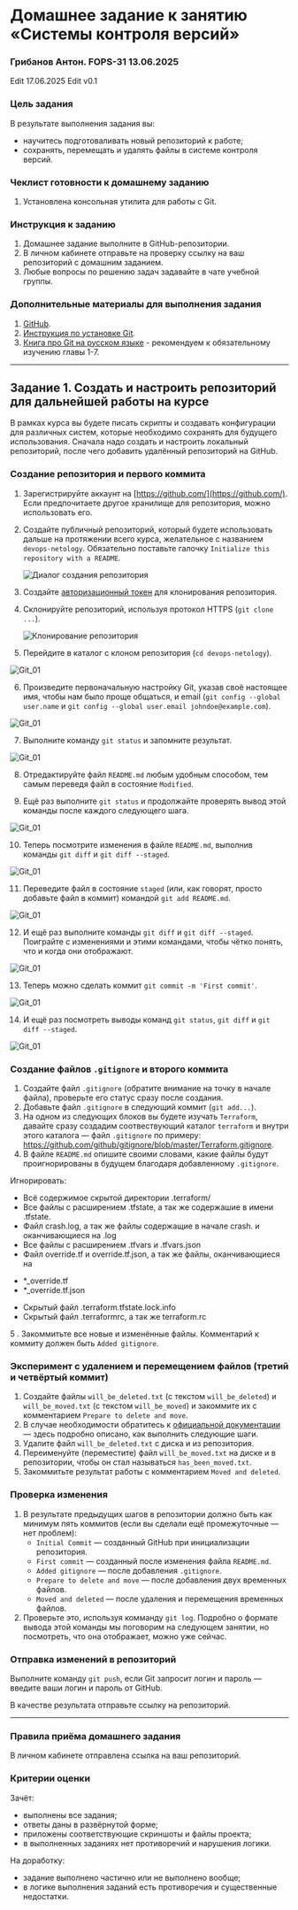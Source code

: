 # Домашнее задание к занятию «Системы контроля версий»
### Грибанов Антон. FOPS-31 13.06.2025

Edit 17.06.2025
Edit v0.1
### Цель задания

В результате выполнения задания вы: 

* научитесь подготоваливать новый репозиторий к работе;
* сохранять, перемещать и удалять файлы в системе контроля версий.  


### Чеклист готовности к домашнему заданию

1. Установлена консольная утилита для работы с Git.


### Инструкция к заданию

1. Домашнее задание выполните в GitHub-репозитории. 
2. В личном кабинете отправьте на проверку ссылку на ваш репозиторий с домашним заданием.
3. Любые вопросы по решению задач задавайте в чате учебной группы.


### Дополнительные материалы для выполнения задания

1. [GitHub](https://github.com/).
2. [Инструкция по установке Git](https://git-scm.com/downloads).
3. [Книга про  Git на русском языке](https://git-scm.com/book/ru/v2/) - рекомендуем к обязательному изучению главы 1-7.
   
   
------

## Задание 1. Создать и настроить репозиторий для дальнейшей работы на курсе

В рамках курса вы будете писать скрипты и создавать конфигурации для различных систем, которые необходимо сохранять для будущего использования. 
Сначала надо создать и настроить локальный репозиторий, после чего добавить удалённый репозиторий на GitHub.

### Создание репозитория и первого коммита

1. Зарегистрируйте аккаунт на [https://github.com/](https://github.com/). Если предпочитаете другое хранилище для репозитория, можно использовать его.
2. Создайте публичный репозиторий, который будете использовать дальше на протяжении всего курса, желательное с названием `devops-netology`.
   Обязательно поставьте галочку `Initialize this repository with a README`. 
   
    ![Диалог создания репозитория](img/github-new-repo-1.jpg)
    
3. Создайте [авторизационный токен](https://docs.github.com/en/authentication/keeping-your-account-and-data-secure/creating-a-personal-access-token) для клонирования репозитория.
4. Склонируйте репозиторий, используя протокол HTTPS (`git clone ...`).
 
    ![Клонирование репозитория](img/github-clone-repo-https.jpg)

5. Перейдите в каталог с клоном репозитория (`cd devops-netology`).

![Git_01](https://github.com/Qshar1408/devops-netology/blob/main/img/git_001.png)

6. Произведите первоначальную настройку Git, указав своё настоящее имя, чтобы нам было проще общаться, и email (`git config --global user.name` и `git config --global user.email johndoe@example.com`).
 
![Git_01](https://github.com/Qshar1408/devops-netology/blob/main/img/git_009.png)

7. Выполните команду `git status` и запомните результат.

![Git_01](https://github.com/Qshar1408/devops-netology/blob/main/img/git_002.png)

8. Отредактируйте файл `README.md` любым удобным способом, тем самым переведя файл в состояние `Modified`.

9. Ещё раз выполните `git status` и продолжайте проверять вывод этой команды после каждого следующего шага.

![Git_01](https://github.com/Qshar1408/devops-netology/blob/main/img/git_003.png)

10. Теперь посмотрите изменения в файле `README.md`, выполнив команды `git diff` и `git diff --staged`.

![Git_01](https://github.com/Qshar1408/devops-netology/blob/main/img/git_004.png)

11. Переведите файл в состояние `staged` (или, как говорят, просто добавьте файл в коммит) командой `git add README.md`.

![Git_01](https://github.com/Qshar1408/devops-netology/blob/main/img/git_005.png)

12. И ещё раз выполните команды `git diff` и `git diff --staged`. Поиграйте с изменениями и этими командами, чтобы чётко понять, что и когда они отображают.

![Git_01](https://github.com/Qshar1408/devops-netology/blob/main/img/git_006.png)

13. Теперь можно сделать коммит `git commit -m 'First commit'`.

![Git_01](https://github.com/Qshar1408/devops-netology/blob/main/img/git_007.png)

14. И ещё раз посмотреть выводы команд `git status`, `git diff` и `git diff --staged`.

![Git_01](https://github.com/Qshar1408/devops-netology/blob/main/img/git_008.png)


### Создание файлов `.gitignore` и второго коммита

1. Создайте файл `.gitignore` (обратите внимание на точку в начале файла), проверьте его статус сразу после создания. 
1. Добавьте файл `.gitignore` в следующий коммит (`git add...`).
1. На одном из следующих блоков вы будете изучать `Terraform`, давайте сразу создадим соотвествующий каталог `terraform` и внутри этого каталога — файл `.gitignore` по примеру: https://github.com/github/gitignore/blob/master/Terraform.gitignore.  
1. В файле `README.md` опишите своими словами, какие файлы будут проигнорированы в будущем благодаря добавленному `.gitignore`.

Игнорировать:
 *  Всё содержимое скрытой директории .terraform/
 *  Все файлы с расширением .tfstate, а так же содержашие в имени .tfstate.
 *  Файл crash.log, а так же файлы содержащие в начале crash. и оканчивающиеся на .log
 *  Все файлы с расширением .tfvars и .tfvars.json
 *  Файл override.tf и override.tf.json, а так же файлы, оканчивающиеся на
 - *_override.tf
 - *_override.tf.json
 *  Скрытый файл .terraform.tfstate.lock.info
 *  Скрытый файл .terraformrc, а так же terraform.rc

5 . Закоммитьте все новые и изменённые файлы. Комментарий к коммиту должен быть `Added gitignore`.

### Эксперимент с удалением и перемещением файлов (третий и четвёртый коммит)

1. Создайте файлы `will_be_deleted.txt` (с текстом `will_be_deleted`) и `will_be_moved.txt` (с текстом `will_be_moved`) и закоммите их с комментарием `Prepare to delete and move`.
1. В случае необходимости обратитесь к [официальной документации](https://git-scm.com/book/ru/v2/Основы-Git-Запись-изменений-в-репозиторий) — здесь подробно описано, как выполнить следующие шаги. 
1. Удалите файл `will_be_deleted.txt` с диска и из репозитория. 
1. Переименуйте (переместите) файл `will_be_moved.txt` на диске и в репозитории, чтобы он стал называться `has_been_moved.txt`.
1. Закоммитьте результат работы с комментарием `Moved and deleted`.

### Проверка изменения

1. В результате предыдущих шагов в репозитории должно быть как минимум пять коммитов (если вы сделали ещё промежуточные — нет проблем):
    * `Initial Commit` — созданный GitHub при инициализации репозитория. 
    * `First commit` — созданный после изменения файла `README.md`.
    * `Added gitignore` — после добавления `.gitignore`.
    * `Prepare to delete and move` — после добавления двух временных файлов.
    * `Moved and deleted` — после удаления и перемещения временных файлов. 
2. Проверьте это, используя комманду `git log`. Подробно о формате вывода этой команды мы поговорим на следующем занятии, но посмотреть, что она отображает, можно уже сейчас.

### Отправка изменений в репозиторий

Выполните команду `git push`, если Git запросит логин и пароль — введите ваши логин и пароль от GitHub. 

В качестве результата отправьте ссылку на репозиторий. 

----

### Правила приёма домашнего задания

В личном кабинете отправлена ссылка на ваш репозиторий.


### Критерии оценки

Зачёт:

* выполнены все задания;
* ответы даны в развёрнутой форме;
* приложены соответствующие скриншоты и файлы проекта;
* в выполненных заданиях нет противоречий и нарушения логики.

На доработку:

* задание выполнено частично или не выполнено вообще;
* в логике выполнения заданий есть противоречия и существенные недостатки. 
